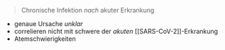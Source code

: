 > Chronische Infektion _nach_ akuter Erkrankung
- genaue Ursache _unklar_
- correlieren nicht mit schwere der _akuten_ [[SARS-CoV-2]]-Erkrankung
- Atemschwierigkeiten